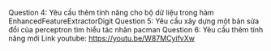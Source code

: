 Question 4: Yêu cầu thêm tính năng cho bộ dữ liệu trong hàm EnhancedFeatureExtractorDigit
Question 5: Yêu cầu xây dựng một bản sửa đổi của perceptron tìm hiểu tác nhân pacman
Question 6: Yêu cầu thêm tính năng mới 
Link youtube: https://youtu.be/W87MCyifvXw
